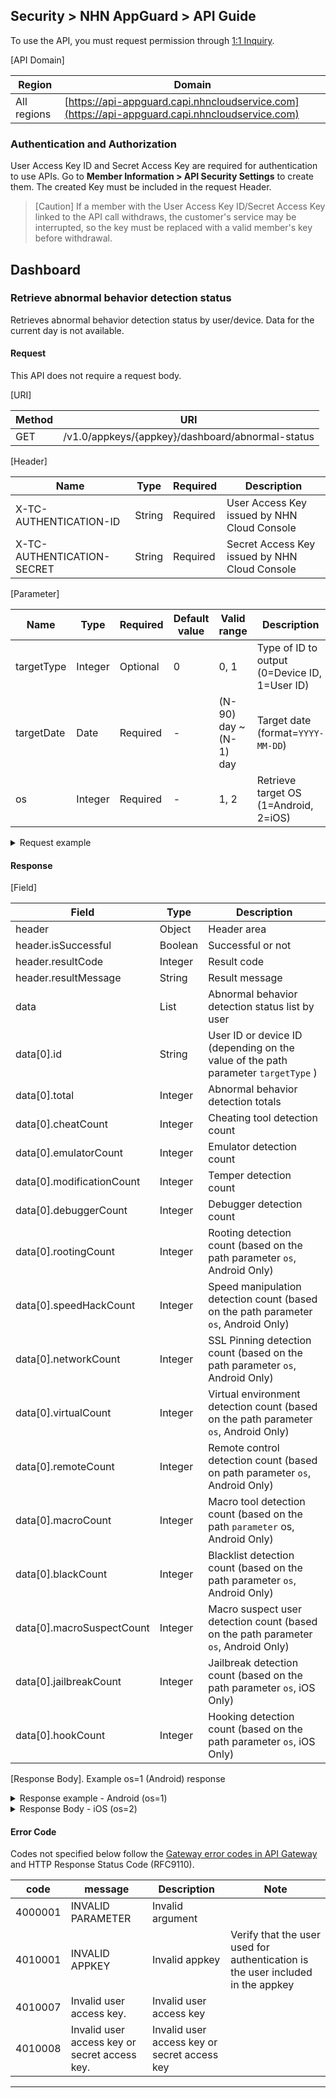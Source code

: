 ## Security > NHN AppGuard > API Guide

To use the API, you must request permission through [1:1 Inquiry](https://www.toast.com/kr/support/inquiry?alias=tab3_08).

[API Domain]

| Region | Domain |
| --- | --- |
| All regions | [https://api-appguard.capi.nhncloudservice.com](https://api-appguard.capi.nhncloudservice.com) |

### Authentication and Authorization

User Access Key ID and Secret Access Key are required for authentication to use APIs. Go to **Member Information > API Security Settings** to create them.
The created Key must be included in the request Header.

> [Caution]
> If a member with the User Access Key ID/Secret Access Key linked to the API call withdraws, the customer's service may be interrupted, so the key must be replaced with a valid member's key before withdrawal.

## Dashboard

### Retrieve abnormal behavior detection status

Retrieves abnormal behavior detection status by user/device.
Data for the current day is not available.

#### Request

This API does not require a request body.

[URI]

| Method | URI |
| --- | --- |
| GET | /v1.0/appkeys/{appkey}/dashboard/abnormal-status |

[Header]

| Name | Type | Required | Description                                 |
| --- | --- | ----- |------------------------------------|
| X-TC-AUTHENTICATION-ID | String | Required | User Access Key issued by NHN Cloud Console |
| X-TC-AUTHENTICATION-SECRET | String | Required | Secret Access Key issued by NHN Cloud Console |

[Parameter]

| Name | Type | Required | Default value | Valid range              | Description                             |
| --- | --- |----------|---------------|--------------------|--------------------------------|
| targetType | Integer | Optional | 0             | 0, 1               | Type of ID to output (0=Device ID, 1=User ID) |
| targetDate | Date | Required | -             | (N-90) day ~ (N-1) day | Target date (format=`YYYY-MM-DD`)    |
| os | Integer | Required | -             | 1, 2               | Retrieve target OS (1=Android, 2=iOS)    |

<details><summary>Request example</summary>

<p>

```
curl -X GET "https://api-appguard.capi.nhncloudservice.com/v1.0/appkeys/{appkey}/dashboard/abnormal-status?targetType=0&targetDate=2024-01-01&os=1" \ 
 -H "Content-Type: application/json" 
 -H "X-TC-AUTHENTICATION-ID: {user_access_jey}" 
 -H "X-TC-AUTHENTICATION-SECRET: {secret_access_key}"
```

</p>
</details>

#### Response

[Field]

| Field                     | Type | Description                                                         |
|---------------------------| --- |------------------------------------------------------------|
| header                    | Object | Header area                                                      |
| header.isSuccessful       | Boolean | Successful or not                                                      |
| header.resultCode         | Integer | Result code                                                      |
| header.resultMessage      | String | Result message                                                     |
| data                      | List | Abnormal behavior detection status list by user                                          |
| data[0].id                | String | User ID or device ID (depending on the value of the path parameter `targetType` )        |
| data[0].total             | Integer | Abnormal behavior detection totals                                                 |
| data[0].cheatCount        | Integer | Cheating tool detection count                                                  |
| data[0].emulatorCount     | Integer | Emulator detection count                                                |
| data[0].modificationCount | Integer | Temper detection count                                                   |
| data[0].debuggerCount     | Integer | Debugger detection count                                                  |
| data[0].rootingCount      | Integer | Rooting detection count (based on the path parameter `os`, Android Only)          |
| data[0].speedHackCount    | Integer | Speed manipulation detection count (based on the path parameter `os`, Android Only)      |
| data[0].networkCount      | Integer | SSL Pinning detection count (based on the path parameter `os`, Android Only) |
| data[0].virtualCount      | Integer | Virtual environment detection count (based on the path parameter `os`, Android Only)       |
| data[0].remoteCount       | Integer | Remote control detection count (based on path parameter `os`, Android Only)       |
| data[0].macroCount        | Integer | Macro tool detection count (based on the path `parameter` os, Android Only)        |
| data[0].blackCount        | Integer | Blacklist detection count (based on the path parameter `os`, Android Only)       |
| data[0].macroSuspectCount | Integer | Macro suspect user detection count (based on the path parameter `os`, Android Only) |
| data[0].jailbreakCount    | Integer | Jailbreak detection count (based on the path parameter `os`, iOS Only)             |
| data[0].hookCount         | Integer | Hooking detection count (based on the path parameter `os`, iOS Only)             |

[Response Body].
Example os=1 (Android) response

<details><summary>Response example - Android (os=1)</summary>

<p>

```json
{
    "header": {
        "resultCode": 1,
        "resultMessage": "Request success",
        "isSuccessful": true
    },
    "data": [
        { 
            "abnormalId": "id123", 
            "total": 12,
            "cheatCount": 1,
            "emulatorCount": 1,
            "modificationCount": 1,
            "debuggerCount": 1,
            "rootingCount": 1,
            "speedHackCount": 1,
            "networkCount": 1,
            "virtualCount": 1,
            "remoteCount": 1,
            "macroCount": 1,
            "blackCount": 1,
            "macroSuspectCount": 1
        }
    ]
}
```

</p>
</details>

<details><summary>Response Body - iOS (os=2)</summary>

<p>

```json
{
    "header": {
        "resultCode": 1,
        "resultMessage": "Request success",
        "isSuccessful": true
    },
    "data": [
        { 
            "abnormalId": "device123", 
            "total": 6,
            "cheatCount": 1,
            "emulatorCount": 1,
            "modificationCount": 1,
            "debuggerCount": 1,
            "jailbreakCount": 1,
            "hookCount": 1
        }
    ]
}
```

</p>
</details>


#### Error Code

Codes not specified below follow the [Gateway error codes in API Gateway](https://docs.nhncloud.com/ko/Application%20Service/API%20Gateway/ko/error-code/) and HTTP Response Status Code (RFC9110).

| code | message | Description | Note |
| ---- | ------- | --- | --- |
| 4000001 | INVALID PARAMETER | Invalid argument |  |
| 4010001 | INVALID APPKEY | Invalid appkey | Verify that the user used for authentication is the user included in the appkey |
| 4010007 | Invalid user access key. | Invalid user access key |  |
| 4010008 | Invalid user access key or secret access key. | Invalid user access key or secret access key |  |

---